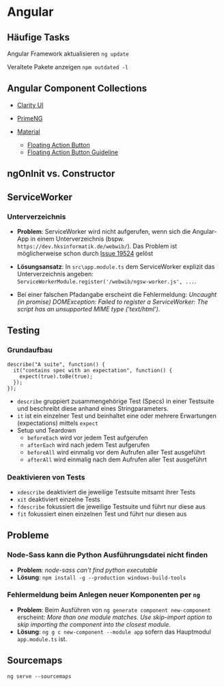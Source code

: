 # Angular

## Häufige Tasks

Angular Framework aktualisieren `ng update`

Veraltete Pakete anzeigen `npm outdated -l`

## Angular Component Collections

* [Clarity UI](https://vmware.github.io/clarity/documentation/)
* [PrimeNG](https://www.primefaces.org/primeng/)

* [Material](https://material.io)
    * [Floating Action Button](https://material.io/components/web/catalog/buttons/floating-action-buttons/)
    * [Floating Action Button Guideline](https://material.io/guidelines/components/buttons-floating-action-button.html)

## ngOnInit vs. Constructor

## ServiceWorker

### Unterverzeichnis
* **Problem**: ServiceWorker wird nicht aufgerufen, wenn sich die Angular-App in einem Unterverzeichnis
(bspw. `https://dev.hksinformatik.de/webwib/`). Das Problem ist möglicherweise schon durch [Issue 19524](https://github.com/angular/angular/issues/19524) gelöst

* **Lösungsansatz**: In `src\app.module.ts` dem ServiceWorker explizit das Unterverzeichnis angeben:
`ServiceWorkerModule.register('/webwib/ngsw-worker.js', ...`.

* Bei einer falschen Pfadangabe erscheint die Fehlermeldung: *Uncaught (in promise) DOMException: Failed to register a
ServiceWorker: The script has an unsupported MIME type ('text/html').*

## Testing

### Grundaufbau
```
describe("A suite", function() {
  it("contains spec with an expectation", function() {
    expect(true).toBe(true);
  });
});
```
* `describe` gruppiert zusammengehörige Test (Specs) in einer Testsuite und beschreibt diese anhand eines Stringparameters.
* `it` ist ein einzelner Test und beinhaltet eine oder mehrere Erwartungen (expectations) mittels `expect`
* Setup und Teardown
  * `beforeEach` wird vor jedem Test aufgerufen
  * `afterEach` wird nach jedem Test aufgerufen
  * `beforeAll` wird einmalig vor dem Aufrufen aller Test ausgeführt
  * `afterAll` wird einmalig nach dem Aufrufen aller Test ausgeführt

### Deaktivieren von Tests
* `xdescribe` deaktiviert die jeweilige Testsuite mitsamt ihrer Tests
* `xit` deaktiviert einzelne Tests
* `fdescribe` fokussiert die jeweilige Testsuite und führt nur diese aus
* `fit` fokussiert einen einzelnen Test und führt nur diesen aus


## Probleme

### Node-Sass kann die Python Ausführungsdatei nicht finden
* **Problem**: *node-sass can't find python executable*
* **Lösung**: `npm install -g --production windows-build-tools`

### Fehlermeldung beim Anlegen neuer Komponenten per ``ng``
* **Problem**: Beim Ausführen von `ng generate component new-component` erscheint: *More than one module matches. Use skip-import option to skip importing the component into the closest module.*
* **Lösung**: `ng g c new-component --module app` sofern das Hauptmodul `app.module.ts` ist.

## Sourcemaps
`ng serve --sourcemaps`